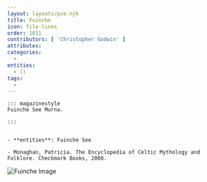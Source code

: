 ```yaml
---
layout: layouts/pce.njk
title: Fuinche
icon: file-lines
order: 1031
contributors: [ 'Christopher Godwin' ]
attributes:
categories:
  - 
entities:
  - ()
tags:
  - 
---
```

``` tab [group1:Info]
::: magazinestyle
Fuinche See Murna.

:::
```
``` tab [group1:Attributes]
```
``` tab [group1:Entities]
- **entities**: Fuinche See
```
``` tab [group1:Sources]
- Monaghan, Patricia. The Encyclopedia of Celtic Mythology and Folklore. Checkmark Books, 2008.
```
![Fuinche Image]([None])
